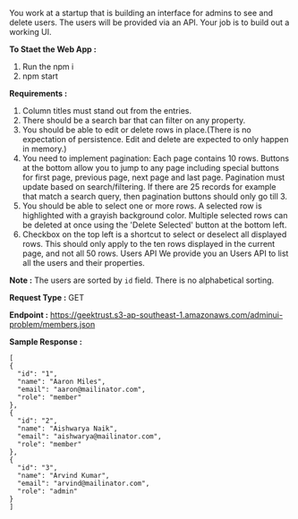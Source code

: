 You work at a startup that is building an interface for admins to see and delete users. The users will be provided via an API. Your job is to build out a working UI.

**To Staet the Web App :**

1) Run the npm i
2) npm start


**Requirements :**

1. Column titles must stand out from the entries.
2. There should be a search bar that can filter on any property.
3. You should be able to edit or delete rows in place.(There is no expectation of persistence. Edit and delete are expected to only happen in memory.)
4. You need to implement pagination: Each page contains 10 rows. Buttons at the bottom allow you to jump to any page including special buttons for first page, previous page, next page and last page. Pagination must update based on search/filtering. If there are 25 records for example that match a search query, then pagination buttons should only go till 3.
5. You should be able to select one or more rows. A selected row is highlighted with a grayish background color. Multiple selected rows can be deleted at once using the 'Delete Selected' button at the bottom left.
6. Checkbox on the top left is a shortcut to select or deselect all displayed rows. This should only apply to the ten rows displayed in the current page, and not all 50 rows.
Users API
We provide you an Users API to list all the users and their properties.


**Note :**
The users are sorted by `id` field. There is no alphabetical sorting.

**Request Type :**
GET

**Endpoint :**
https://geektrust.s3-ap-southeast-1.amazonaws.com/adminui-problem/members.json

**Sample Response :**


    [
    {
      "id": "1",
      "name": "Aaron Miles",
      "email": "aaron@mailinator.com",
      "role": "member"
    },
    {
      "id": "2",
      "name": "Aishwarya Naik",
      "email": "aishwarya@mailinator.com",
      "role": "member"
    },
    {
      "id": "3",
      "name": "Arvind Kumar",
      "email": "arvind@mailinator.com",
      "role": "admin"
    }
    ]

